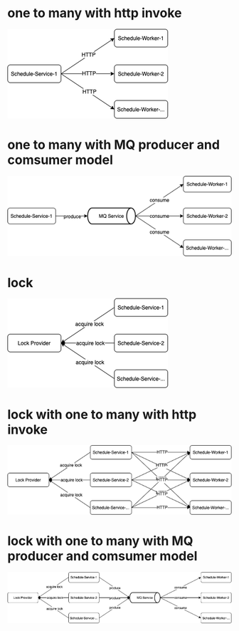 # one to many with http invoke
![](https://raw.githubusercontent.com/b2etw/Spring-Kotlin-iThome-2021/main/sections/Appendix%202/Spring%20Kotlin%20iThome%202021-schedule%201.png)
# one to many with MQ producer and comsumer model
![](https://raw.githubusercontent.com/b2etw/Spring-Kotlin-iThome-2021/main/sections/Appendix%202/Spring%20Kotlin%20iThome%202021-schedule%202.png)
# lock
![](https://raw.githubusercontent.com/b2etw/Spring-Kotlin-iThome-2021/main/sections/Appendix%202/Spring%20Kotlin%20iThome%202021-schedule%203.png)
# lock with one to many with http invoke
![](https://raw.githubusercontent.com/b2etw/Spring-Kotlin-iThome-2021/main/sections/Appendix%202/Spring%20Kotlin%20iThome%202021-schedule%204.png)
# lock with one to many with MQ producer and comsumer model
![](https://raw.githubusercontent.com/b2etw/Spring-Kotlin-iThome-2021/main/sections/Appendix%202/Spring%20Kotlin%20iThome%202021-schedule%205.png)
